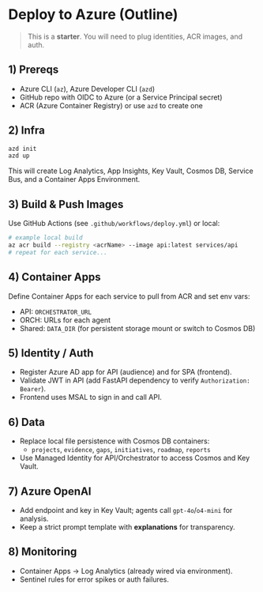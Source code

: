 # Deploy to Azure (Outline)

> This is a **starter**. You will need to plug identities, ACR images, and auth.

## 1) Prereqs
- Azure CLI (`az`), Azure Developer CLI (`azd`)
- GitHub repo with OIDC to Azure (or a Service Principal secret)
- ACR (Azure Container Registry) or use `azd` to create one

## 2) Infra
```bash
azd init
azd up
```
This will create Log Analytics, App Insights, Key Vault, Cosmos DB, Service Bus, and a Container Apps Environment.

## 3) Build & Push Images
Use GitHub Actions (see `.github/workflows/deploy.yml`) or local:
```bash
# example local build
az acr build --registry <acrName> --image api:latest services/api
# repeat for each service...
```

## 4) Container Apps
Define Container Apps for each service to pull from ACR and set env vars:
- API: `ORCHESTRATOR_URL`
- ORCH: URLs for each agent
- Shared: `DATA_DIR` (for persistent storage mount or switch to Cosmos DB)

## 5) Identity / Auth
- Register Azure AD app for API (audience) and for SPA (frontend).
- Validate JWT in API (add FastAPI dependency to verify `Authorization: Bearer`).
- Frontend uses MSAL to sign in and call API.

## 6) Data
- Replace local file persistence with Cosmos DB containers:
  - `projects`, `evidence`, `gaps`, `initiatives`, `roadmap`, `reports`
- Use Managed Identity for API/Orchestrator to access Cosmos and Key Vault.

## 7) Azure OpenAI
- Add endpoint and key in Key Vault; agents call `gpt-4o`/`o4-mini` for analysis.
- Keep a strict prompt template with **explanations** for transparency.

## 8) Monitoring
- Container Apps → Log Analytics (already wired via environment).
- Sentinel rules for error spikes or auth failures.
